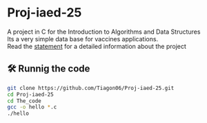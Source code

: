 # Proj-iaed-25
A project in C for the Introduction to Algorithms and Data Structures  
Its a very simple data base for vaccines applications.  
Read the [statement](https://github.com/Tiagon06/Proj-iaed-25/blob/main/enunciado.md) for a detailed information about the project  


## 🛠 Runnig the code

   ```bash
   git clone https://github.com/Tiagon06/Proj-iaed-25.git
   cd Proj-iaed-25
   cd The_code
   gcc -o hello *.c
   ./hello
